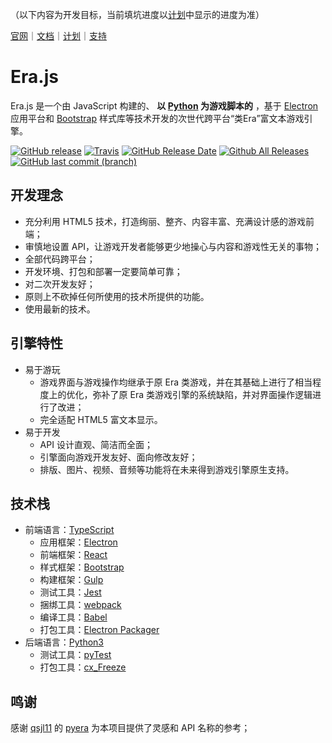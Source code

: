 （以下内容为开发目标，当前填坑进度以[计划](https://github.com/miswanting/Era.js/projects)中显示的进度为准）

[官网](https://miswanting.github.io/Era.js/)｜[文档](https://github.com/miswanting/Era.js/wiki)｜[计划](https://github.com/miswanting/Era.js/projects)｜[支持](https://github.com/miswanting/Era.js/issues)


# Era.js

Era.js 是一个由 JavaScript 构建的、 **以 [Python](https://www.python.org/) 为游戏脚本的** ，基于 [Electron](https://electronjs.org/) 应用平台和 [Bootstrap](https://getbootstrap.com/) 样式库等技术开发的次世代跨平台“类Era”富文本游戏引擎。 

[![GitHub release](https://img.shields.io/github/release/miswanting/Era.js.svg)](https://github.com/miswanting/Era.js/releases) [![Travis](https://img.shields.io/travis/miswanting/Era.js.svg)](https://travis-ci.org/miswanting/Era.js) [![GitHub Release Date](https://img.shields.io/github/release-date/miswanting/Era.js.svg)](https://github.com/miswanting/Era.js/releases) [![Github All Releases](https://img.shields.io/github/downloads/miswanting/Era.js/total.svg)](https://github.com/miswanting/Era.js/releases) [![GitHub last commit (branch)](https://img.shields.io/github/last-commit/miswanting/Era.js/dev.svg)](https://github.com/miswanting/Era.js/commits/dev)

## 开发理念

- 充分利用 HTML5 技术，打造绚丽、整齐、内容丰富、充满设计感的游戏前端；
- 审慎地设置 API，让游戏开发者能够更少地操心与内容和游戏性无关的事物；
- 全部代码跨平台；
- 开发环境、打包和部署一定要简单可靠；
- 对二次开发友好；
- 原则上不砍掉任何所使用的技术所提供的功能。
- 使用最新的技术。

## 引擎特性

- 易于游玩
  - 游戏界面与游戏操作均继承于原 Era 类游戏，并在其基础上进行了相当程度上的优化，弥补了原 Era 类游戏引擎的系统缺陷，并对界面操作逻辑进行了改进；
  - 完全适配 HTML5 富文本显示。
- 易于开发
  - API 设计直观、简洁而全面；
  - 引擎面向游戏开发友好、面向修改友好；
  - 排版、图片、视频、音频等功能将在未来得到游戏引擎原生支持。

## 技术栈

- 前端语言：[TypeScript](https://www.typescriptlang.org/)
  - 应用框架：[Electron](https://electronjs.org/)
  - 前端框架：[React](https://reactjs.org/)
  - 样式框架：[Bootstrap](https://getbootstrap.com/)
  - 构建框架：[Gulp](https://gulpjs.com/)
  - 测试工具：[Jest](https://jestjs.io/)
  - 捆绑工具：[webpack](https://webpack.js.org/)
  - 编译工具：[Babel](https://babeljs.io/)
  - 打包工具：[Electron Packager](https://www.npmjs.com/package/electron-packager)
- 后端语言：[Python3](https://www.python.org/)
  - 测试工具：[pyTest](https://docs.pytest.org/en/latest/)
  - 打包工具：[cx_Freeze](https://anthony-tuininga.github.io/cx_Freeze/)

## 鸣谢

感谢 [qsjl11](https://github.com/qsjl11) 的 [pyera](https://github.com/qsjl11/pyera) 为本项目提供了灵感和 API 名称的参考；
